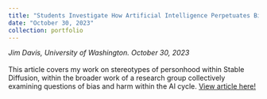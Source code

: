 ```yaml
---
title: "Students Investigate How Artificial Intelligence Perpetuates Biases"
date: "October 30, 2023"
collection: portfolio
---
```

_Jim Davis, University of Washington. October 30, 2023_
<br><br>
This article covers my work on stereotypes of personhood within Stable Diffusion, within the broader work of a research group collectively examining questions of bias and harm within the AI cycle. <a href = "https://ischool.uw.edu/news/2023/10/students-investigate-how-artificial-intelligence-perpetuates-biases?fbclid=IwAR2nyV0_RiuBVnutpGhnZucRD6e837bVYqHUDzKWWB4iV8KHhj6ltDHDF4A">View article here!</a>
